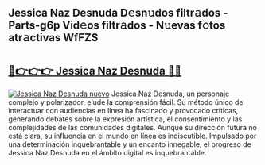 ## Jessica Naz Desnuda D𝚎sn𝚞dos filtr𝚊dos - Parts-g6p Vid𝚎os filtr𝚊dos - N𝚞evas f𝚘tos atr𝚊ctivas WfFZS

# <h2><a href="http://mb5r9f1.tromn.icu/?c=Jessica+Naz+Desnuda">🔗👉👉👉 Jessica Naz Desnuda 🔗🔗</a></h2>

[![Jessica Naz Desnuda nuevo](https://i.imgur.com/pEAQMta.gif)](http://mb5r9f1.tromn.icu/?c=Jessica+Naz+Desnuda)
Jessica Naz Desnuda, un personaje complejo y polarizador, elude la comprensión fácil. Su método único de interactuar con audiencias en línea ha fascinado y provocado críticas, generando debates sobre la expresión artística, el consentimiento y las complejidades de las comunidades digitales. Aunque su dirección futura no está clara, su influencia en el mundo en línea es indiscutible. Impulsado por una determinación inquebrantable y un encanto innegable, el progreso de Jessica Naz Desnuda en el ámbito digital es inquebrantable.
